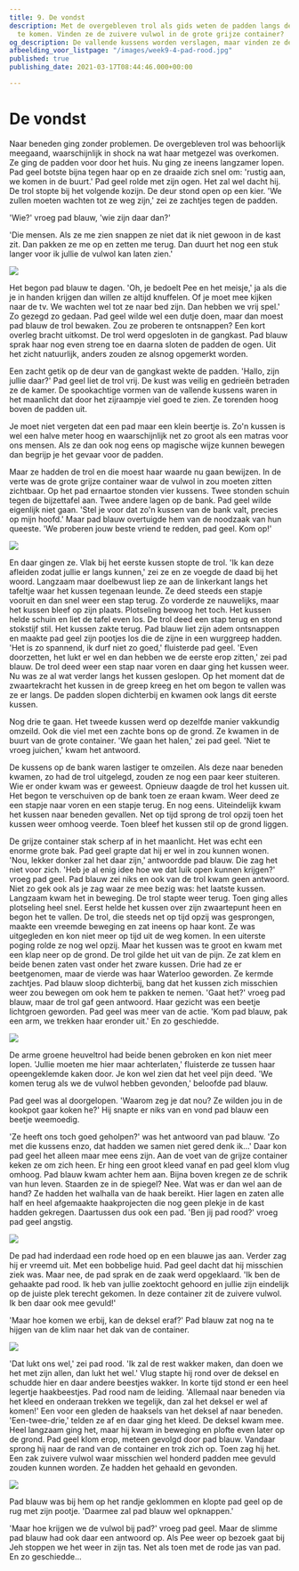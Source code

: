 ```yaml
---
title: 9. De vondst
description: Met de overgebleven trol als gids weten de padden langs de vallende kussens
  te komen. Vinden ze de zuivere vulwol in de grote grijze container?
og_description: De vallende kussens worden verslagen, maar vinden ze de vulwol?
afbeelding_voor_listpage: "/images/week9-4-pad-rood.jpg"
published: true
publishing_date: 2021-03-17T08:44:46.000+00:00

---
```

# De vondst

Naar beneden ging zonder problemen. De overgebleven trol was behoorlijk meegaand, waarschijnlijk in shock na wat haar metgezel was overkomen. Ze ging de padden voor door het huis. Nu ging ze ineens langzamer lopen. Pad geel botste bijna tegen haar op en ze draaide zich snel om: 'rustig aan, we komen in de buurt.' Pad geel rolde met zijn ogen. Het zal wel dacht hij. De trol stopte bij het volgende kozijn. De deur stond open op een kier. 'We zullen moeten wachten tot ze weg zijn,' zei ze zachtjes tegen de padden.

'Wie?' vroeg pad blauw, 'wie zijn daar dan?'

'Die mensen. Als ze me zien snappen ze niet dat ik niet gewoon in de kast zit. Dan pakken ze me op en zetten me terug. Dan duurt het nog een stuk langer voor ik jullie de vulwol kan laten zien.'

![](/images/week9-1-pim-en-het-meisje.jpg)

Het begon pad blauw te dagen. 'Oh, je bedoelt Pee en het meisje,' ja als die je in handen krijgen dan willen ze altijd knuffelen. Of je moet mee kijken naar de tv. We wachten wel tot ze naar bed zijn. Dan hebben we vrij spel.' Zo gezegd zo gedaan. Pad geel wilde wel een dutje doen, maar dan moest pad blauw de trol bewaken. Zou ze proberen te ontsnappen? Een kort overleg bracht uitkomst. De trol werd opgesloten in de gangkast. Pad blauw sprak haar nog even streng toe en daarna sloten de padden de ogen. Uit het zicht natuurlijk, anders zouden ze alsnog opgemerkt worden.

Een zacht getik op de deur van de gangkast wekte de padden. 'Hallo, zijn jullie daar?' Pad geel liet de trol vrij. De kust was veilig en gedrieën betraden ze de kamer. De spookachtige vormen van de vallende kussens waren in het maanlicht dat door het zijraampje viel goed te zien. Ze torenden hoog boven de padden uit.

Je moet niet vergeten dat een pad maar een klein beertje is. Zo'n kussen is wel een halve meter hoog en waarschijnlijk net zo groot als een matras voor ons mensen. Als ze dan ook nog eens op magische wijze kunnen bewegen dan begrijp je het gevaar voor de padden.

Maar ze hadden de trol en die moest haar waarde nu gaan bewijzen. In de verte was de grote grijze container waar de vulwol in zou moeten zitten zichtbaar. Op het pad ernaartoe stonden vier kussens. Twee stonden schuin tegen de bijzettafel aan. Twee andere lagen op de bank. Pad geel wilde eigenlijk niet gaan. 'Stel je voor dat zo'n kussen van de bank valt, precies op mijn hoofd.' Maar pad blauw overtuigde hem van de noodzaak van hun queeste. 'We proberen jouw beste vriend te redden, pad geel. Kom op!'

![](/images/week9-2-voorbij-de-kussens.jpg)

En daar gingen ze. Vlak bij het eerste kussen stopte de trol. 'Ik kan deze afleiden zodat jullie er langs kunnen,' zei ze en ze voegde de daad bij het woord. Langzaam maar doelbewust liep ze aan de linkerkant langs het tafeltje waar het kussen tegenaan leunde. Ze deed steeds een stapje vooruit en dan snel weer een stap terug. Zo vorderde ze nauwelijks, maar het kussen bleef op zijn plaats. Plotseling bewoog het toch. Het kussen helde schuin en liet de tafel even los. De trol deed een stap terug en stond stokstijf stil. Het kussen zakte terug. Pad blauw liet zijn adem ontsnappen en maakte pad geel zijn pootjes los die de zijne in een wurggreep hadden. 'Het is zo spannend, ik durf niet zo goed,' fluisterde pad geel. 'Even doorzetten, het lukt er wel en dan hebben we de eerste erop zitten,' zei pad blauw. De trol deed weer een stap naar voren en daar ging het kussen weer. Nu was ze al wat verder langs het kussen geslopen. Op het moment dat de zwaartekracht het kussen in de greep kreeg en het om begon te vallen was ze er langs. De padden slopen dichterbij en kwamen ook langs dit eerste kussen.

Nog drie te gaan. Het tweede kussen werd op dezelfde manier vakkundig omzeild. Ook die viel met een zachte bons op de grond. Ze kwamen in de buurt van de grote container. 'We gaan het halen,' zei pad geel. 'Niet te vroeg juichen,' kwam het antwoord.

De kussens op de bank waren lastiger te omzeilen. Als deze naar beneden kwamen, zo had de trol uitgelegd, zouden ze nog een paar keer stuiteren. Wie er onder kwam was er geweest. Opnieuw daagde de trol het kussen uit. Het begon te verschuiven op de bank toen ze eraan kwam. Weer deed ze een stapje naar voren en een stapje terug. En nog eens. Uiteindelijk kwam het kussen naar beneden gevallen. Net op tijd sprong de trol opzij toen het kussen weer omhoog veerde. Toen bleef het kussen stil op de grond liggen.

De grijze container stak scherp af in het maanlicht. Het was echt een enorme grote bak. Pad geel grapte dat hij er wel in zou kunnen wonen. 'Nou, lekker donker zal het daar zijn,' antwoordde pad blauw. Die zag het niet voor zich. 'Heb je al enig idee hoe we dat luik open kunnen krijgen?' vroeg pad geel. Pad blauw zei niks en ook van de trol kwam geen antwoord. Niet zo gek ook als je zag waar ze mee bezig was: het laatste kussen. Langzaam kwam het in beweging. De trol stapte weer terug. Toen ging alles plotseling heel snel. Eerst helde het kussen over zijn zwaartepunt heen en begon het te vallen. De trol, die steeds net op tijd opzij was gesprongen, maakte een vreemde beweging en zat ineens op haar kont. Ze was uitgegleden en kon niet meer op tijd uit de weg komen. In een uiterste poging rolde ze nog wel opzij. Maar het kussen was te groot en kwam met een klap neer op de grond. De trol gilde het uit van de pijn. Ze zat klem en beide benen zaten vast onder het zware kussen. Drie had ze er beetgenomen, maar de vierde was haar Waterloo geworden. Ze kermde zachtjes. Pad blauw sloop dichterbij, bang dat het kussen zich misschien weer zou bewegen om ook hem te pakken te nemen. 'Gaat het?' vroeg pad blauw, maar de trol gaf geen antwoord. Haar gezicht was een beetje lichtgroen geworden. Pad geel was meer van de actie. 'Kom pad blauw, pak een arm, we trekken haar eronder uit.' En zo geschiedde.

![](/images/week9-3-trol-onder-kussens.jpg)

De arme groene heuveltrol had beide benen gebroken en kon niet meer lopen. 'Jullie moeten me hier maar achterlaten,' fluisterde ze tussen haar opeengeklemde kaken door. Je kon wel zien dat het veel pijn deed. 'We komen terug als we de vulwol hebben gevonden,' beloofde pad blauw.

Pad geel was al doorgelopen. 'Waarom zeg je dat nou? Ze wilden jou in de kookpot gaar koken he?' Hij snapte er niks van en vond pad blauw een beetje weemoedig.

'Ze heeft ons toch goed geholpen?' was het antwoord van pad blauw. 'Zo met die kussens enzo, dat hadden we samen niet gered denk ik...' Daar kon pad geel het alleen maar mee eens zijn. Aan de voet van de grijze container keken ze om zich heen. Er hing een groot kleed vanaf en pad geel klom vlug omhoog. Pad blauw kwam achter hem aan. Bijna boven kregen ze de schrik van hun leven. Staarden ze in de spiegel? Nee. Wat was er dan wel aan de hand? Ze hadden het walhalla van de haak bereikt. Hier lagen en zaten alle half en heel afgemaakte haakprojecten die nog geen plekje in de kast hadden gekregen. Daartussen dus ook een pad. 'Ben jij pad rood?' vroeg pad geel angstig.

![](/images/week9-4-pad-rood.jpg)

De pad had inderdaad een rode hoed op en een blauwe jas aan. Verder zag hij er vreemd uit. Met een bobbelige huid. Pad geel dacht dat hij misschien ziek was. Maar nee, de pad sprak en de zaak werd opgeklaard. 'Ik ben de gehaakte pad rood. Ik heb van jullie zoektocht gehoord en jullie zijn eindelijk op de juiste plek terecht gekomen. In deze container zit de zuivere vulwol. Ik ben daar ook mee gevuld!'

'Maar hoe komen we erbij, kan de deksel eraf?' Pad blauw zat nog na te hijgen van de klim naar het dak van de container.

![](/images/week9-5-container-openmaken.jpg)

'Dat lukt ons wel,' zei pad rood. 'Ik zal de rest wakker maken, dan doen we het met zijn allen, dan lukt het wel.' Vlug stapte hij rond over de deksel en schudde hier en daar andere beestjes wakker. In korte tijd stond er een heel legertje haakbeestjes. Pad rood nam de leiding. 'Allemaal naar beneden via het kleed en onderaan trekken we tegelijk, dan zal het deksel er wel af komen!' Een voor een gleden de haaksels van het deksel af naar beneden. 'Een-twee-drie,' telden ze af en daar ging het kleed. De deksel kwam mee. Heel langzaam ging het, maar hij kwam in beweging en plofte even later op de grond. Pad geel klom erop, meteen gevolgd door pad blauw. Vandaar sprong hij naar de rand van de container en trok zich op. Toen zag hij het. Een zak zuivere vulwol waar misschien wel honderd padden mee gevuld zouden kunnen worden. Ze hadden het gehaald en gevonden.

![](/images/week9-6-vulwol.jpg)

Pad blauw was bij hem op het randje geklommen en klopte pad geel op de rug met zijn pootje. 'Daarmee zal pad blauw wel opknappen.'

'Maar hoe krijgen we de vulwol bij pad?' vroeg pad geel. Maar de slimme pad blauw had ook daar een antwoord op. Als Pee weer op bezoek gaat bij Jeh stoppen we het weer in zijn tas. Net als toen met de rode jas van pad. En zo geschiedde...